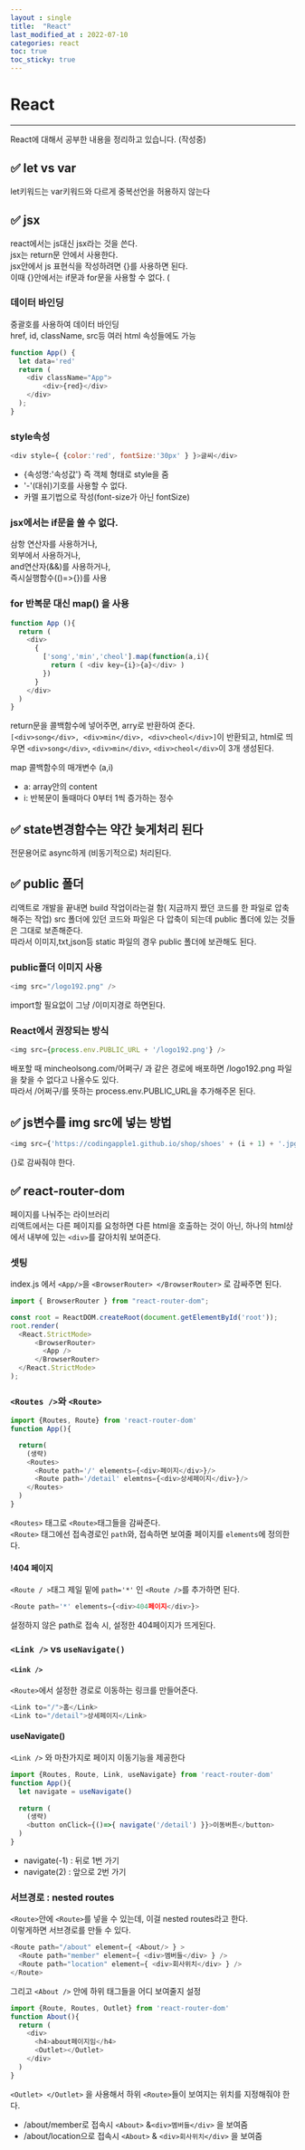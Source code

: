```yaml
---
layout : single
title:  "React"
last_modified_at : 2022-07-10
categories: react
toc: true
toc_sticky: true
---
```


# React
----
React에 대해서 공부한 내용을 정리하고 있습니다. (작성중)

## ✅ let vs var
let키워드는 var키워드와 다르게 중복선언을 허용하지 않는다

## ✅ jsx
react에서는 js대신 jsx라는 것을 쓴다.  
jsx는 return문 안에서 사용한다.   
jsx안에서 js 표현식을 작성하려면 {}를 사용하면 된다.  
이때 {}안에서는 if문과 for문을 사용할 수 없다. (



### 데이터 바인딩
중괄호를 사용하여 데이터 바인딩  
href, id, className, src등 여러 html 속성들에도 가능
```js
function App() {
  let data='red'
  return (
    <div className="App">
        <div>{red}</div>
    </div>
  );
}
```

### style속성
```js
<div style={ {color:'red', fontSize:'30px' } }>글씨</div>
```
- {속성명:'속성값'} 즉 객체 형태로 style을 줌  
- '-'(대쉬)기호를 사용할 수 없다.
- 카멜 표기법으로 작성(font-size가 아닌 fontSize)

### jsx에서는 if문을 쓸 수 없다.
삼항 연산자를 사용하거나,  
외부에서 사용하거나,  
and연산자(&&)를 사용하거나,   
즉시실행함수(()=>{})를 사용

### for 반복문 대신 map() 을 사용
```js
function App (){
  return (
    <div>
      { 
        ['song','min','cheol'].map(function(a,i){
          return ( <div key={i}>{a}</div> )
        }) 
      }
    </div>
  )
}
```
return문을 콜백함수에 넣어주면, arry로 반환하여 준다.  
`[<div>song</div>, <div>min</div>, <div>cheol</div>]`이 반환되고, html로 띄우면 `<div>song</div>`, `<div>min</div>`, `<div>cheol</div>`이 3개 생성된다.  

map 콜백함수의 매개변수 (a,i)
- a: array안의 content
- i: 반복문이 돌때마다 0부터 1씩 증가하는 정수

## ✅ state변경함수는 약간 늦게처리 된다
전문용어로 async하게 (비동기적으로) 처리된다.

## ✅ public 폴더
리액트로 개발을 끝내면 build 작업이라는걸 함( 지금까지 짰던 코드를 한 파일로 압축해주는 작업)
src 폴더에 있던 코드와 파일은 다 압축이 되는데 public 폴더에 있는 것들은 그대로 보존해준다.  
따라서 이미지,txt,json등 static 파일의 경우 public 폴더에 보관해도 된다.  

### public폴더 이미지 사용
```js
<img src="/logo192.png" /> 
```
import할 필요없이 그냥 /이미지경로 하면된다.

### React에서 권장되는 방식
```js
<img src={process.env.PUBLIC_URL + '/logo192.png'} /> 
```
배포할 때 mincheolsong.com/어쩌구/ 과 같은 경로에 배포하면 /logo192.png 파일을 찾을 수 없다고 나올수도 있다.  
따라서 /어쩌구/를 뜻하는 process.env.PUBLIC_URL을 추가해주몬 된다.

## ✅ js변수를 img src에 넣는 방법
```js
<img src={'https://codingapple1.github.io/shop/shoes' + (i + 1) + '.jpg'} width="80%" />
```
{}로 감싸줘야 한다.

## ✅ react-router-dom
페이지를 나눠주는 라이브러리  
리액트에서는 다른 페이지를 요청하면 다른 html을 호출하는 것이 아닌, 하나의 html상에서 내부에 있는 `<div>`를 갈아치워 보여준다.  

### 셋팅
index.js 에서 `<App/>`을 `<BrowserRouter> </BrowserRouter>` 로 감싸주면 된다.  
```js
import { BrowserRouter } from "react-router-dom";

const root = ReactDOM.createRoot(document.getElementById('root'));
root.render(
  <React.StrictMode>
      <BrowserRouter>
        <App />
      </BrowserRouter>
  </React.StrictMode>
); 
```

### `<Routes />`와 `<Route>`
```js
import {Routes, Route} from 'react-router-dom'
function App(){

  return(
    (생략)
    <Routes>
      <Route path='/' elements={<div>페이지</div>}/>
      <Route path='/detail' elemtns={<div>상세페이지</div>}/>
    </Routes>
  )
}
```

`<Routes>` 태그로 `<Route>`태그들을 감싸준다.  
`<Route>` 태그에선 접속경로인 `path`와, 접속하면 보여줄 페이지를 `elements`에 정의한다.
#### !404 페이지
`<Route / >`태그 제일 밑에 `path='*'` 인 `<Route />`를 추가하면 된다.  
```js
<Route path='*' elements={<div>404페이지</div>}>
```
설정하지 않은 path로 접속 시, 설정한 404페이지가 뜨게된다.  


### `<Link />` vs `useNavigate()`
#### `<Link />`
`<Route>`에서 설정한 경로로 이동하는 링크를 만들어준다.  
```js
<Link to="/">홈</Link>
<Link to="/detail">상세페이지</Link>
```
#### useNavigate()
`<Link />` 와 마찬가지로 페이지 이동기능을 제공한다
```js
import {Routes, Route, Link, useNavigate} from 'react-router-dom'
function App(){
  let navigate = useNavigate()
  
  return (
    (생략)
    <button onClick={()=>{ navigate('/detail') }}>이동버튼</button>
  )
}
```
- navigate(-1) : 뒤로 1번 가기
- navigate(2) : 앞으로 2번 가기

### 서브경로 : nested routes
`<Route>`안에 `<Route>`를 넣을 수 있는데, 이걸 nested routes라고 한다.  
이렇게하면 서브경로를 만들 수 있다.  
```js
<Route path="/about" element={ <About/> } >  
  <Route path="member" element={ <div>멤버들</div> } />
  <Route path="location" element={ <div>회사위치</div> } />
</Route>
```
그리고 `<About />` 안에 하위 태그들을 어디 보여줄지 설정
```js
import {Route, Routes, Outlet} from 'react-router-dom' 
function About(){
  return (
    <div>
      <h4>about페이지임</h4>
      <Outlet></Outlet>
    </div>
  )
}  
```
`<Outlet> </Outlet>` 을 사용해서 하위 `<Route>`들이 보여지는 위치를 지정해줘야 한다.  

- /about/member로 접속시 `<About>` &`<div>멤버들</div>` 을 보여줌
- /about/location으로 접속시 `<About>` & `<div>회사위치</div>` 을 보여줌

